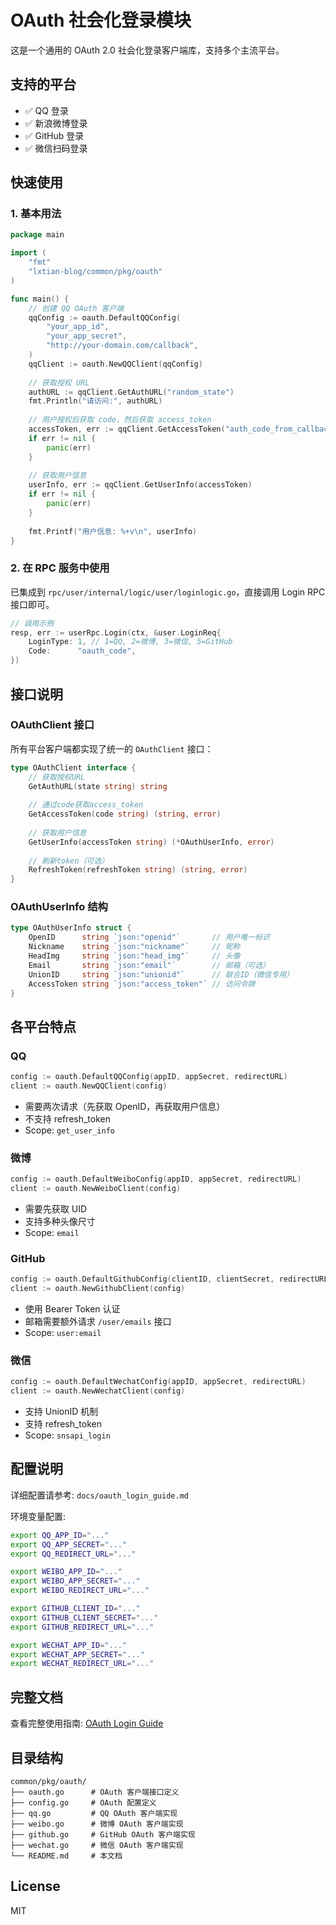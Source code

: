 # OAuth 社会化登录模块

这是一个通用的 OAuth 2.0 社会化登录客户端库，支持多个主流平台。

## 支持的平台

- ✅ QQ 登录
- ✅ 新浪微博登录
- ✅ GitHub 登录
- ✅ 微信扫码登录

## 快速使用

### 1. 基本用法

```go
package main

import (
    "fmt"
    "lxtian-blog/common/pkg/oauth"
)

func main() {
    // 创建 QQ OAuth 客户端
    qqConfig := oauth.DefaultQQConfig(
        "your_app_id",
        "your_app_secret",
        "http://your-domain.com/callback",
    )
    qqClient := oauth.NewQQClient(qqConfig)
    
    // 获取授权 URL
    authURL := qqClient.GetAuthURL("random_state")
    fmt.Println("请访问:", authURL)
    
    // 用户授权后获取 code，然后获取 access_token
    accessToken, err := qqClient.GetAccessToken("auth_code_from_callback")
    if err != nil {
        panic(err)
    }
    
    // 获取用户信息
    userInfo, err := qqClient.GetUserInfo(accessToken)
    if err != nil {
        panic(err)
    }
    
    fmt.Printf("用户信息: %+v\n", userInfo)
}
```

### 2. 在 RPC 服务中使用

已集成到 `rpc/user/internal/logic/user/loginlogic.go`，直接调用 Login RPC 接口即可。

```go
// 调用示例
resp, err := userRpc.Login(ctx, &user.LoginReq{
    LoginType: 1, // 1=QQ, 2=微博, 3=微信, 5=GitHub
    Code:      "oauth_code",
})
```

## 接口说明

### OAuthClient 接口

所有平台客户端都实现了统一的 `OAuthClient` 接口：

```go
type OAuthClient interface {
    // 获取授权URL
    GetAuthURL(state string) string
    
    // 通过code获取access_token
    GetAccessToken(code string) (string, error)
    
    // 获取用户信息
    GetUserInfo(accessToken string) (*OAuthUserInfo, error)
    
    // 刷新token（可选）
    RefreshToken(refreshToken string) (string, error)
}
```

### OAuthUserInfo 结构

```go
type OAuthUserInfo struct {
    OpenID      string `json:"openid"`       // 用户唯一标识
    Nickname    string `json:"nickname"`     // 昵称
    HeadImg     string `json:"head_img"`     // 头像
    Email       string `json:"email"`        // 邮箱（可选）
    UnionID     string `json:"unionid"`      // 联合ID（微信专用）
    AccessToken string `json:"access_token"` // 访问令牌
}
```

## 各平台特点

### QQ

```go
config := oauth.DefaultQQConfig(appID, appSecret, redirectURL)
client := oauth.NewQQClient(config)
```

- 需要两次请求（先获取 OpenID，再获取用户信息）
- 不支持 refresh_token
- Scope: `get_user_info`

### 微博

```go
config := oauth.DefaultWeiboConfig(appID, appSecret, redirectURL)
client := oauth.NewWeiboClient(config)
```

- 需要先获取 UID
- 支持多种头像尺寸
- Scope: `email`

### GitHub

```go
config := oauth.DefaultGithubConfig(clientID, clientSecret, redirectURL)
client := oauth.NewGithubClient(config)
```

- 使用 Bearer Token 认证
- 邮箱需要额外请求 `/user/emails` 接口
- Scope: `user:email`

### 微信

```go
config := oauth.DefaultWechatConfig(appID, appSecret, redirectURL)
client := oauth.NewWechatClient(config)
```

- 支持 UnionID 机制
- 支持 refresh_token
- Scope: `snsapi_login`

## 配置说明

详细配置请参考: `docs/oauth_login_guide.md`

环境变量配置:
```bash
export QQ_APP_ID="..."
export QQ_APP_SECRET="..."
export QQ_REDIRECT_URL="..."

export WEIBO_APP_ID="..."
export WEIBO_APP_SECRET="..."
export WEIBO_REDIRECT_URL="..."

export GITHUB_CLIENT_ID="..."
export GITHUB_CLIENT_SECRET="..."
export GITHUB_REDIRECT_URL="..."

export WECHAT_APP_ID="..."
export WECHAT_APP_SECRET="..."
export WECHAT_REDIRECT_URL="..."
```

## 完整文档

查看完整使用指南: [OAuth Login Guide](../../../docs/oauth_login_guide.md)

## 目录结构

```
common/pkg/oauth/
├── oauth.go      # OAuth 客户端接口定义
├── config.go     # OAuth 配置定义
├── qq.go         # QQ OAuth 客户端实现
├── weibo.go      # 微博 OAuth 客户端实现
├── github.go     # GitHub OAuth 客户端实现
├── wechat.go     # 微信 OAuth 客户端实现
└── README.md     # 本文档
```

## License

MIT

